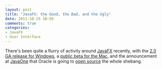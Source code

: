```yaml
---
layout: post
title: "JavaFX: the Good, the Bad, and the Ugly"
date: 2011-10-25 10:56
comments: true
categories:
- JavaFX
- User Interface
---
```


There's been quite a flurry of activity around [JavaFX][JFX] recently, with the [2.0 GA release for Windows][WIN], a [public beta for the Mac][MAC], and the announcement at [JavaOne][J1] that Oracle is going to [open source][OPEN] the whole shebang.




[JFX]:  http://javafx.com/ "JavaFX"
[WIN]:  http://oracle.com/technetwork/java/javafx/downloads
[MAC]:  http://oracle.com/technetwork/java/javafx/downloads/javafx2-macosx-487281.html 
[J1]:   http://oracle.com/javaone/index.html "JavaOne"
[OPEN]: http://zdnet.co.uk/news/application-development/2011/10/06/javafx-20-arrives-and-heads-for-open-source-40094121

